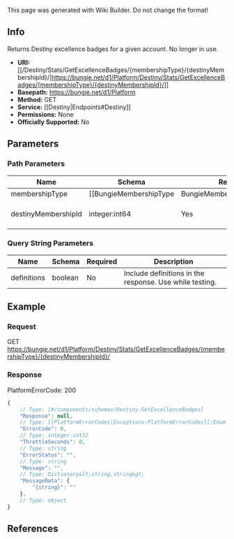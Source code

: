 <span class="wiki-builder">This page was generated with Wiki Builder. Do not change the format!</span>

## Info
Returns Destiny excellence badges for a given account. No longer in use.

* **URI:** [[/Destiny/Stats/GetExcellenceBadges/{membershipType}/{destinyMembershipId}/|https://bungie.net/d1/Platform/Destiny/Stats/GetExcellenceBadges/{membershipType}/{destinyMembershipId}/]]
* **Basepath:** https://bungie.net/d1/Platform
* **Method:** GET
* **Service:** [[Destiny|Endpoints#Destiny]]
* **Permissions:** None
* **Officially Supported:** No

## Parameters
### Path Parameters
Name | Schema | Required | Description
---- | ------ | -------- | -----------
membershipType | [[BungieMembershipType|BungieMembershipType]]:Enum | Yes | The type of account for which info will be extracted.
destinyMembershipId | integer:int64 | Yes | Destiny membership ID.

### Query String Parameters
Name | Schema | Required | Description
---- | ------ | -------- | -----------
definitions | boolean | No | Include definitions in the response. Use while testing.

## Example
### Request
GET https://bungie.net/d1/Platform/Destiny/Stats/GetExcellenceBadges/{membershipType}/{destinyMembershipId}/

### Response
PlatformErrorCode: 200
```javascript
{
    // Type: [#/components/schemas/Destiny.GetExcellenceBadges]
    "Response": null,
    // Type: [[PlatformErrorCodes|Exceptions-PlatformErrorCodes]]:Enum
    "ErrorCode": 0,
    // Type: integer:int32
    "ThrottleSeconds": 0,
    // Type: string
    "ErrorStatus": "",
    // Type: string
    "Message": "",
    // Type: Dictionary&lt;string,string&gt;
    "MessageData": {
        "{string}": ""
    },
    // Type: object
}

```

## References
